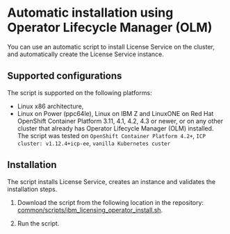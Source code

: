 
# Automatic installation using Operator Lifecycle Manager (OLM)

You can use an automatic script to install License Service on the cluster, and automatically create the License Service instance.

## Supported configurations

The script is supported on the following platforms: 
- Linux x86 architecture,
- Linux on Power (ppc64le), Linux on IBM Z and LinuxONE on Red Hat OpenShift Container Platform 3.11, 4.1, 4.2, 4.3 or newer, or on any other cluster that already has Operator Lifecycle Manager (OLM) installed.
The script was tested on `OpenShift Container Platform 4.2+`, `ICP cluster: v1.12.4+icp-ee`, `vanilla Kubernetes custer`

## Installation

The script installs License Service, creates an instance and validates the installation steps. 

1. Download the script from the following location in the repository:
[common/scripts/ibm_licensing_operator_install.sh](../common/scripts/ibm_licensing_operator_install.sh). 

2. Run the script.


